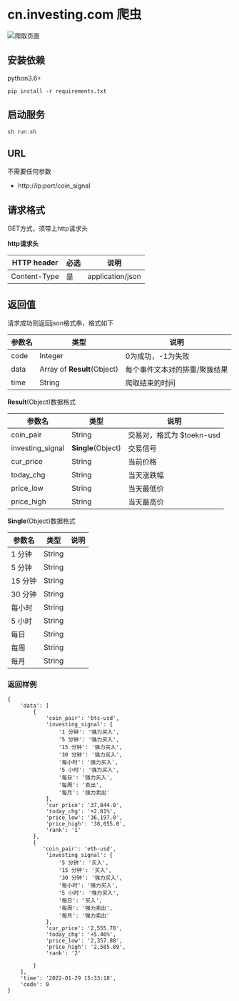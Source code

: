 # cn.investing.com 爬虫

![爬取页面](main_page.png)
## 安装依赖

python3.6+

```shell
pip install -r requirements.txt
```

## 启动服务

```shell
sh run.sh
```

## URL
不需要任何参数
- http://ip:port/coin_signal

## 请求格式

GET方式，须带上http请求头

**http请求头**

| HTTP header  | 必选 | 说明             |
| ------------ | ---- | ---------------- |
| Content-Type | 是   | application/json |

## 返回值

请求成功则返回json格式串，格式如下

| 参数名 | 类型                        | 说明                          |
| ------ | --------------------------- | ----------------------------- |
| code   | Integer                     | 0为成功，-1为失败             |
| data   | Array of **Result**(Object) | 每个事件文本对的排重/聚簇结果 |
| time   | String                      | 爬取结束的时间                    |

**Result**(Object)数据格式

| 参数名 | 类型            | 说明                                      |
| ------ | --------------- | --------------------------------- |
| coin_pair  | String | 交易对，格式为 $toekn-usd                |
| investing_signal  | **Single**(Object) | 交易信号         |
| cur_price  | String | 当前价格         |
| today_chg  | String | 当天涨跌幅         |
| price_low  | String | 当天最低价        |
| price_high  | String | 当天最高价        |

**Single**(Object)数据格式

| 参数名 | 类型            | 说明                                      |
| ------ | --------------- | --------------------------------- |
| 1 分钟  | String |                 |
| 5 分钟  | String |            |
| 15 分钟  | String |                 |
| 30 分钟  | String |            |
|  每小时 | String |                 |
| 5 小时  | String |            |
| 每日  | String |                 |
| 每周  | String |            |
| 每月  | String |            |


### 返回样例
```buildoutcfg
{
	'data': [
	    {
	        'coin_pair': 'btc-usd',
			'investing_signal': {
				'1 分钟': '强力买入',
				'5 分钟': '强力买入',
				'15 分钟': '强力买入',
				'30 分钟': '强力买入',
				'每小时': '强力买入',
				'5 小时': '强力买入',
				'每日': '强力买入',
				'每周': '卖出',
				'每月': '强力卖出'
			},
			'cur_price': '37,844.0',
			'today_chg': '+2.81%',
			'price_low': '36,197.0',
			'price_high': '38,055.0',
			'rank': '1'
		},
		{
		   'coin_pair': 'eth-usd',
			'investing_signal': {
				'5 分钟': '买入',
				'15 分钟': '买入',
				'30 分钟': '强力买入',
				'每小时': '强力买入',
				'5 小时': '强力买入',
				'每日': '买入',
				'每周': '强力卖出',
				'每月': '强力卖出'
			},
			'cur_price': '2,555.78',
			'today_chg': '+5.46%',
			'price_low': '2,357.88',
			'price_high': '2,585.89',
			'rank': '2'

		}
	],
	'time': '2022-01-29 15:33:18',
	'code': 0
}
```
